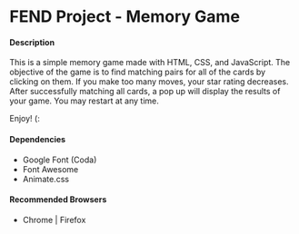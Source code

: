 # FEND Project - Memory Game

#### Description
This is a simple memory game made with HTML, CSS, and JavaScript.
The objective of the game is to find matching pairs for all of the cards by clicking on them.
If you make too many moves, your star rating decreases.
After successfully matching all cards, a pop up will display the results of your game.
You may restart at any time.

Enjoy! (:

#### Dependencies
- Google Font (Coda)
- Font Awesome
- Animate.css 

#### Recommended Browsers
- Chrome | Firefox






